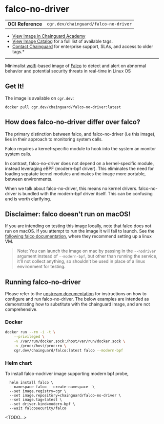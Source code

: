 <!--monopod:start-->
# falco-no-driver
| | |
| - | - |
| **OCI Reference** | `cgr.dev/chainguard/falco-no-driver` |


* [View Image in Chainguard Academy](https://edu.chainguard.dev/chainguard/chainguard-images/reference/falco-no-driver/overview/)
* [View Image Catalog](https://console.enforce.dev/images/catalog) for a full list of available tags.
* [Contact Chainguard](https://www.chainguard.dev/chainguard-images) for enterprise support, SLAs, and access to older tags.*

---
<!--monopod:end-->

<!--overview:start-->
Minimalist [wolfi](https://github.com/wolfi-dev)-based image of [Falco](https://github.com/falcosecurity/falco/tree/master) to detect and alert on abnormal behavior and potential security threats in real-time in Linux OS
<!--overview:end-->

<!--getting:start-->
## Get It!
The image is available on `cgr.dev`:

```
docker pull cgr.dev/chainguard/falco-no-driver:latest
```
<!--getting:end-->

<!--body:start-->
## How does falco-no-driver differ over falco?

The primary distinction between falco, and falco-no-driver (i.e this image),
lies in their approach to monitoring system calls.

Falco requires a kernel-specific module to hook into the system an monitor
system calls.

In contrast, falco-no-driver does not depend on a kernel-specific module,
instead leveraging eBPF (modern-bpf driver). This eliminates the need for
loading sepatate kernel modules and makes the image more portable, between
environments.

When we talk about falco-no-driver, this means no kernel drivers.
falco-no-driver is bundled with the modern-bpf driver itself. This can be
confusing and is worth clarifying.

## Disclaimer: falco doesn't run on macOS!

If you are intending on testing this image locally, note that falco does not run
on macOS. If you attempt to run the image it will fail to launch. See the
[following falco documentation](https://falco.org/blog/falco-apple-silicon/),
where they recommend setting up a linux VM.

> Note: You can launch the image on mac by passing in the `--nodriver` argument
> instead of `--modern-bpf`, but other than running the service, it'll not
> collect anything, so shouldn't be used in place of a linux environment for testing.

## Running falco-no-driver

Please refer to the [upstream documentation](https://falco.org/docs/install-operate/running/)
for instructions on how to configure and run falco-no-driver. The below examples
are intended as demonstrating how to substitute with the chainguard image, and
are not comprehensive.

### Docker

```bash
docker run --rm -i -t \
    --privileged \
    -v /var/run/docker.sock:/host/var/run/docker.sock \
    -v /proc:/host/proc:ro \
    cgr.dev/chainguard/falco:latest falco --modern-bpf
```

### Helm chart

To install falco-nodriver image supporting modern bpf probe,
```
  helm install falco \
  --namespace falco --create-namespace  \
  --set image.registry=cgr \
  --set image.repository=chainguard/falco-no-driver \
  --set image.tag=latest \
  --set driver.kind=modern-bpf \
  --wait falcosecurity/falco
```

<TODO...>
<!--body:end-->
